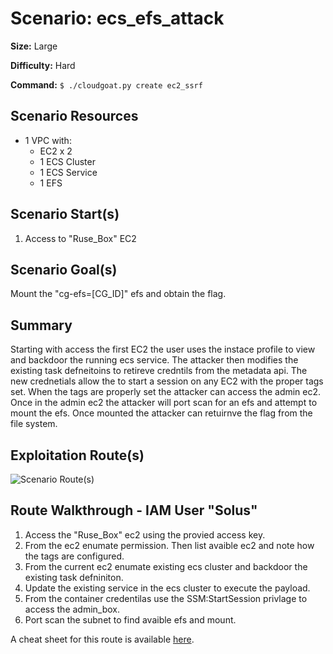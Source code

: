 # Scenario: ecs_efs_attack

**Size:** Large

**Difficulty:** Hard

**Command:** `$ ./cloudgoat.py create ec2_ssrf`

## Scenario Resources

- 1 VPC with:
	- EC2 x 2
	- 1 ECS Cluster
	- 1 ECS Service 
	- 1 EFS

## Scenario Start(s)

1. Access to "Ruse_Box" EC2

## Scenario Goal(s)

Mount the "cg-efs=[CG_ID]" efs and obtain the flag.

## Summary

Starting with access the first EC2 the user uses the instace profile to view and backdoor the running ecs service. The attacker then modifies the existing task defneitoins to retireve credntils from the metadata api. The new crednetials allow the to start a session on any EC2 with the proper tags set. When the tags are properly set the attacker can access the admin ec2. Once in the admin ec2 the attacker will port scan for an efs and attempt to mount the efs. Once mounted the attacker can retuirnve the flag from the file system.

## Exploitation Route(s)

![Scenario Route(s)](https://www.lucidchart.com/publicSegments/view/3117f737-3290-48c6-b0bf-e122a305858d/image.png)

## Route Walkthrough - IAM User "Solus"

1. Access the "Ruse_Box" ec2 using the provied access key.
2. From the ec2 enumate permission. Then list avaible ec2 and note how the tags are configured.
3. From the current ec2 enumate existing ecs cluster and backdoor the existing task defniniton.
4. Update the existing service in the ecs cluster to execute the payload.
5. From the container credentilas use the SSM:StartSession privlage to access the admin_box.
6. Port scan the subnet to find avaible efs and mount.

A cheat sheet for this route is available [here](./cheat_sheet_solus.md).